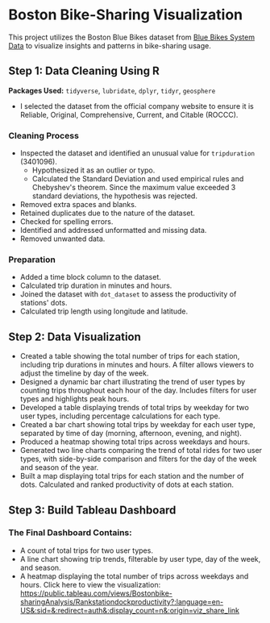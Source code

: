 # Boston Bike-Sharing Visualization

This project utilizes the Boston Blue Bikes dataset from [Blue Bikes System Data](https://bluebikes.com/system-data) to visualize insights and patterns in bike-sharing usage.

## Step 1: Data Cleaning Using R

**Packages Used:** `tidyverse`, `lubridate`, `dplyr`, `tidyr`, `geosphere`

- I selected the dataset from the official company website to ensure it is Reliable, Original, Comprehensive, Current, and Citable (ROCCC).

### Cleaning Process
- Inspected the dataset and identified an unusual value for `tripduration` (3401096).
  - Hypothesized it as an outlier or typo.
  - Calculated the Standard Deviation and used empirical rules and Chebyshev's theorem. Since the maximum value exceeded 3 standard deviations, the hypothesis was rejected.
- Removed extra spaces and blanks.
- Retained duplicates due to the nature of the dataset.
- Checked for spelling errors.
- Identified and addressed unformatted and missing data.
- Removed unwanted data.

### Preparation
- Added a time block column to the dataset.
- Calculated trip duration in minutes and hours.
- Joined the dataset with `dot_dataset` to assess the productivity of stations' dots.
- Calculated trip length using longitude and latitude.

## Step 2: Data Visualization

- Created a table showing the total number of trips for each station, including trip durations in minutes and hours. A filter allows viewers to adjust the timeline by day of the week.
- Designed a dynamic bar chart illustrating the trend of user types by counting trips throughout each hour of the day. Includes filters for user types and highlights peak hours.
- Developed a table displaying trends of total trips by weekday for two user types, including percentage calculations for each type.
- Created a bar chart showing total trips by weekday for each user type, separated by time of day (morning, afternoon, evening, and night).
- Produced a heatmap showing total trips across weekdays and hours.
- Generated two line charts comparing the trend of total rides for two user types, with side-by-side comparison and filters for the day of the week and season of the year.
- Built a map displaying total trips for each station and the number of dots. Calculated and ranked productivity of dots at each station.

## Step 3: Build Tableau Dashboard

### The Final Dashboard Contains:
- A count of total trips for two user types.
- A line chart showing trip trends, filterable by user type, day of the week, and season.
- A heatmap displaying the total number of trips across weekdays and hours. Click here to view the visualization:
https://public.tableau.com/views/Bostonbike-sharingAnalysis/Rankstationdockproductivity?:language=en-US&:sid=&:redirect=auth&:display_count=n&:origin=viz_share_link
